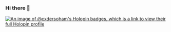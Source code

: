 ### Hi there 👋
[![An image of @cxdersoham's Holopin badges, which is a link to view their full Holopin profile](https://holopin.me/cxdersoham)](https://holopin.io/@cxdersoham)
<!--
**cxder-soham/cxder-soham** is a ✨ _special_ ✨ repository because its `README.md` (this file) appears on your GitHub profile.

Here are some ideas to get you started:

- 🔭 I’m currently working on ...
- 🌱 I’m currently learning ...
- 👯 I’m looking to collaborate on ...
- 🤔 I’m looking for help with ...
- 💬 Ask me about ...
- 📫 How to reach me: ...
- 😄 Pronouns: ...
- ⚡ Fun fact: ...
-->
